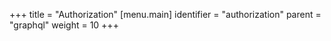 +++
title = "Authorization"
[menu.main]
  identifier = "authorization"
    parent = "graphql"
  weight = 10
+++